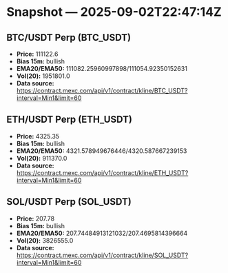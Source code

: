# Snapshot — 2025-09-02T22:47:14Z

## BTC/USDT Perp (BTC_USDT)
- **Price:** 111122.6
- **Bias 15m:** bullish
- **EMA20/EMA50:** 111082.25960997898/111054.92350152631
- **Vol(20):** 1951801.0
- **Data source:** https://contract.mexc.com/api/v1/contract/kline/BTC_USDT?interval=Min1&limit=60

## ETH/USDT Perp (ETH_USDT)
- **Price:** 4325.35
- **Bias 15m:** bullish
- **EMA20/EMA50:** 4321.578949676446/4320.587667239153
- **Vol(20):** 911370.0
- **Data source:** https://contract.mexc.com/api/v1/contract/kline/ETH_USDT?interval=Min1&limit=60

## SOL/USDT Perp (SOL_USDT)
- **Price:** 207.78
- **Bias 15m:** bullish
- **EMA20/EMA50:** 207.74484913121032/207.4695814396664
- **Vol(20):** 3826555.0
- **Data source:** https://contract.mexc.com/api/v1/contract/kline/SOL_USDT?interval=Min1&limit=60
